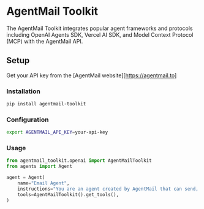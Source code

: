 # AgentMail Toolkit

The AgentMail Toolkit integrates popular agent frameworks and protocols including OpenAI Agents SDK, Vercel AI SDK, and Model Context Protocol (MCP) with the AgentMail API.

## Setup

Get your API key from the [AgentMail website][https://agentmail.to]

### Installation

```sh
pip install agentmail-toolkit
```

### Configuration

```sh
export AGENTMAIL_API_KEY=your-api-key
```

### Usage

```python
from agentmail_toolkit.openai import AgentMailToolkit
from agents import Agent

agent = Agent(
    name="Email Agent",
    instructions="You are an agent created by AgentMail that can send, receive, and manage emails.",
    tools=AgentMailToolkit().get_tools(),
)
```
